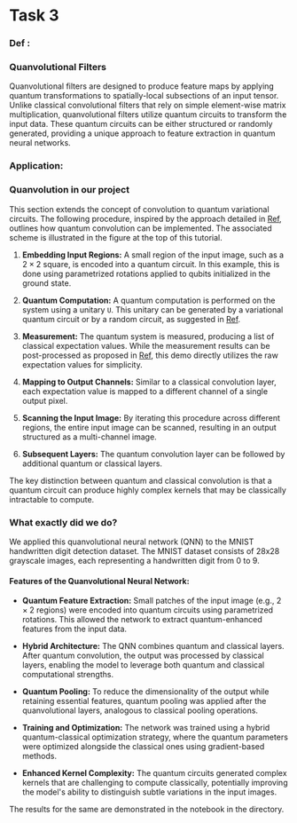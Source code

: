 # Task 3

### Def :
### Quanvolutional Filters

Quanvolutional filters are designed to produce feature maps by applying quantum transformations to spatially-local subsections of an input tensor. Unlike classical convolutional filters that rely on simple element-wise matrix multiplication, quanvolutional filters utilize quantum circuits to transform the input data. These quantum circuits can be either structured or randomly generated, providing a unique approach to feature extraction in quantum neural networks.

### Application:

### Quanvolution in our project

This section extends the concept of convolution to quantum variational circuits. The following procedure, inspired by the approach detailed in [Ref](https://arxiv.org/abs/1904.04767), outlines how quantum convolution can be implemented. The associated scheme is illustrated in the figure at the top of this tutorial.

1. **Embedding Input Regions:** A small region of the input image, such as a $2\times2$ square, is encoded into a quantum circuit. In this example, this is done using parametrized rotations applied to qubits initialized in the ground state.

2. **Quantum Computation:** A quantum computation is performed on the system using a unitary `U`. This unitary can be generated by a variational quantum circuit or by a random circuit, as suggested in [Ref](https://arxiv.org/abs/1904.04767).

3. **Measurement:** The quantum system is measured, producing a list of classical expectation values. While the measurement results can be post-processed as proposed in [Ref](https://arxiv.org/abs/1904.04767), this demo directly utilizes the raw expectation values for simplicity.

4. **Mapping to Output Channels:** Similar to a classical convolution layer, each expectation value is mapped to a different channel of a single output pixel.

5. **Scanning the Input Image:** By iterating this procedure across different regions, the entire input image can be scanned, resulting in an output structured as a multi-channel image.

6. **Subsequent Layers:** The quantum convolution layer can be followed by additional quantum or classical layers.

The key distinction between quantum and classical convolution is that a quantum circuit can produce highly complex kernels that may be classically intractable to compute.

### What exactly did we do?

We applied this quanvolutional neural network (QNN) to the MNIST handwritten digit detection dataset. The MNIST dataset consists of 28x28 grayscale images, each representing a handwritten digit from 0 to 9.

#### Features of the Quanvolutional Neural Network:

- **Quantum Feature Extraction:** Small patches of the input image (e.g., $2\times2$ regions) were encoded into quantum circuits using parametrized rotations. This allowed the network to extract quantum-enhanced features from the input data.

- **Hybrid Architecture:** The QNN combines quantum and classical layers. After quantum convolution, the output was processed by classical layers, enabling the model to leverage both quantum and classical computational strengths.

- **Quantum Pooling:** To reduce the dimensionality of the output while retaining essential features, quantum pooling was applied after the quanvolutional layers, analogous to classical pooling operations.

- **Training and Optimization:** The network was trained using a hybrid quantum-classical optimization strategy, where the quantum parameters were optimized alongside the classical ones using gradient-based methods.

- **Enhanced Kernel Complexity:** The quantum circuits generated complex kernels that are challenging to compute classically, potentially improving the model's ability to distinguish subtle variations in the input images.

The results for the same are demonstrated in the notebook in the directory.